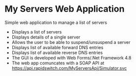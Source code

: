 # My Servers Web Application

Simple web application to manage a list of servers

* Displays a list of servers
* Displays details of  a single server
* Allows the user to be able to suspend/unsuspend a server
* Displays list of available forward DNS entries
* Displays list of available reverse DNS entries
* The GUI is developed with Web Forms/.Net Framework 4.8
* The web app comuncates with a SOAP API at https://api.rapidswitch.com/MyServersApi/Simulator.svc


